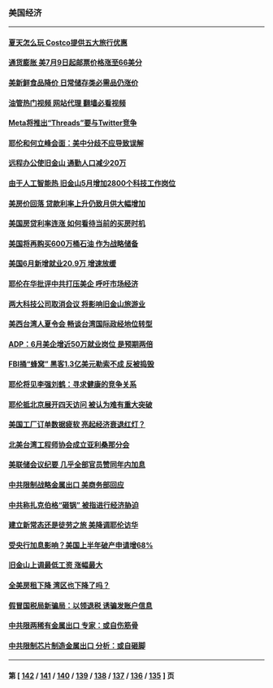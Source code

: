 ### 美国经济
---
#### [夏天怎么玩 Costco提供五大旅行优惠](../../pages/ncid1078158/n14026397.md?07092045) 
#### [通货膨胀 美7月9日起邮票价格涨至66美分](../../pages/ncid1078158/n14030863.md?07092045) 
#### [美新鲜食品降价 日常储存类必需品仍涨价](../../pages/ncid1078158/n14030780.md?07092045) 
#### [油管热门视频 网站代理 翻墙必看视频](http://138.2.39.72:81/youtube.html?epic-marker?07092045)
#### [Meta将推出“Threads”要与Twitter竞争](../../pages/ncid1078158/n14030824.md?07092045) 
#### [耶伦和何立峰会面：美中分歧不应导致误解](../../pages/ncid1078158/n14030774.md?07092045) 
#### [远程办公使旧金山 通勤人口减少20万](../../pages/ncid1078158/n14030694.md?07092045) 
#### [由于人工智能热 旧金山5月增加2800个科技工作岗位](../../pages/ncid1078158/n14030633.md?07092045) 
#### [美房价回落 贷款利率上升仍致月供大幅增加](../../pages/ncid1078158/n14030451.md?07092045) 
#### [美国房贷利率连涨 如何看待当前的买房时机](../../pages/ncid1078158/n14030488.md?07092045) 
#### [美国将再购买600万桶石油 作为战略储备](../../pages/ncid1078158/n14030446.md?07092045) 
#### [美国6月新增就业20.9万 增速放缓](../../pages/ncid1078158/n14030369.md?07092045) 
#### [耶伦在华批评中共打压美企 呼吁市场经济](../../pages/ncid1078158/n14030273.md?07092045) 
#### [两大科技公司取消会议 将影响旧金山旅游业](../../pages/ncid1078158/n14030090.md?07092045) 
#### [美西台湾人夏令会 畅谈台湾国际政经地位转型](../../pages/ncid1078158/n14029865.md?07092045) 
#### [ADP：6月美企增近50万就业岗位 是预期两倍](../../pages/ncid1078158/n14029715.md?07092045) 
#### [FBI捅“蜂窝” 黑客1.3亿美元勒索不成 反被捣毁](../../pages/ncid1078158/n14029762.md?07092045) 
#### [耶伦将见李强刘鹤：寻求健康的竞争关系](../../pages/ncid1078158/n14029757.md?07092045) 
#### [耶伦抵北京展开四天访问 被认为难有重大突破](../../pages/ncid1078158/n14029596.md?07092045) 
#### [美国工厂订单数据疲软 亮起经济衰退红灯？](../../pages/ncid1078158/n14029437.md?07092045) 
#### [北美台湾工程师协会成立亚利桑那分会](../../pages/ncid1078158/n14029124.md?07092045) 
#### [美联储会议纪要 几乎全部官员赞同年内加息](../../pages/ncid1078158/n14029083.md?07092045) 
#### [中共限制战略金属出口 美商务部回应](../../pages/ncid1078158/n14029071.md?07092045) 
#### [中共称扎克伯格“砸锅” 被指进行经济胁迫](../../pages/ncid1078158/n14028986.md?07092045) 
#### [建立新常态还是徒劳之旅 美降调耶伦访华](../../pages/ncid1078158/n14028848.md?07092045) 
#### [受央行加息影响？美国上半年破产申请增68%](../../pages/ncid1078158/n14028719.md?07092045) 
#### [旧金山上调最低工资 涨幅最大](../../pages/ncid1078158/n14028575.md?07092045) 
#### [全美房租下降 湾区也下降了吗？](../../pages/ncid1078158/n14028573.md?07092045) 
#### [假冒国税局新骗局：以领退税 诱骗发账户信息](../../pages/ncid1078158/n14028531.md?07092045) 
#### [中共限两稀有金属出口 专家：或自伤筋骨](../../pages/ncid1078158/n14028207.md?07092045) 
#### [中共限制芯片制造金属出口 分析：或自砸脚](../../pages/ncid1078158/n14027664.md?07092045) 

---
#### 第 [ [142](./142.md?07092045) / [141](./141.md?07092045) / [140](./140.md?07092045) / [139](./139.md?07092045) / [138](./138.md?07092045) / [137](./137.md?07092045) / [136](./136.md?07092045) / [135](./135.md?07092045) ] 页
